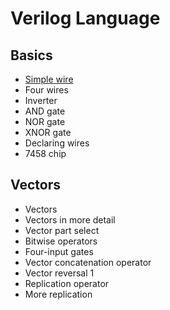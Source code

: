 # Verilog Language
## Basics
* [Simple wire](3/3.md)
* Four wires
* Inverter
* AND gate
* NOR gate
* XNOR gate
* Declaring wires
* 7458 chip

## Vectors
* Vectors
* Vectors in more detail
* Vector part select
* Bitwise operators
* Four-input gates
* Vector concatenation operator
* Vector reversal 1
* Replication operator
* More replication
